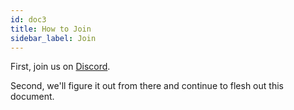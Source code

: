 ```yaml
---
id: doc3
title: How to Join
sidebar_label: Join
---
```


First, join us on <a href="https://discord.gg/SP6c6bJ">Discord</a>.

Second, we'll figure it out from there and continue to flesh out this document.
